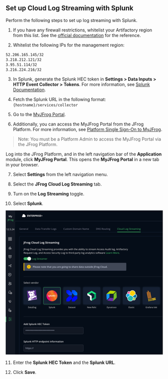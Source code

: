 ## Set up Cloud Log Streaming with Splunk

Perform the following steps to set up log streaming with Splunk.

1. If you have any firewall restrictions, whitelist your Artifactory region from this list. See the [official documentation](https://jfrog.com/help/r/what-are-artifactory-cloud-nated-ips/what-are-artifactory-cloud-nated-ips) for the reference.

2. Whitelist the following IPs for the management region:

```
52.206.165.145/32
3.218.212.121/32
3.95.51.114/32
3.216.224.216/32
```

3. In Splunk, generate the Splunk HEC token in **Settings > Data Inputs > HTTP Event Collector > Tokens**. For more information, see [Splunk Documentation](https://docs.splunk.com/Documentation/SplunkCloud/9.1.2308/Data/UsetheHTTPEventCollector#Configure_HTTP_Event_Collector_on_Splunk_Cloud_Platform).

4. Fetch the Splunk URL in the following format: `{hostname}/services/collector`

5. Go to the [MyJFrog Portal](http://my.jfrog.com/).

6. Additionally, you can access the MyJFrog Portal from the JFrog Platform. For more information, see [Platform Single Sign-On to MyJFrog](https://jfrog.com/help/r/5H19DEVA7PsahAXH0xXNSg/_iPFuW3rDQk_mlAk9URBkQ).

> Note: You must be a Platform Admin to access the MyJFrog Portal via the JFrog Platform.

Log into the JFrog Platform, and in the left navigation bar of the **Application** module, click **MyJFrog Portal**.
This opens the **MyJFrog Portal** in a new tab in your browser.

7. Select **Settings** from the left navigation menu.

8. Select the **JFrog Cloud Log Streaming** tab.

9. Turn on the **Log Streaming** toggle.

10. Select **Splunk**.

![splunk.png](assets/splunk.png)

11. Enter the **Splunk HEC Token** and the **Splunk URL**.

12. Click **Save**.



